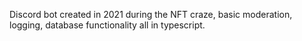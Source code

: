 Discord bot created in 2021 during the NFT craze, basic moderation, logging, database functionality all in typescript. 
